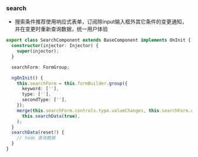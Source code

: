 ### search

+ 搜索条件推荐使用响应式表单，订阅除input输入框外其它条件的变更通知，并在变更时重新查询数据，统一用户体验

```typescript
export class SearchComponent extends BaseComponent implements OnInit {
  constructor(injector: Injector) {
    super(injector);
  }

  searchForm: FormGroup;

  ngOnInit() {
    this.searchForm = this.formBuilder.group({
      keyword: [''],
      type: [''],
      secondType: [''],
    });
    merge(this.searchForm.controls.type.valueChanges, this.searchForm.controls.secondType.valueChanges).subscribe(() =>
      this.searchData(true),
    );
  }
  searchData(reset?) {
    // todo 查询数据
  }
}
```
